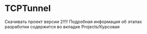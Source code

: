 # TCPTunnel
Скачивать проект версии 2!!!!
Подробная информация об этапах разработки содержится во вкладке Projects/Курсовая
